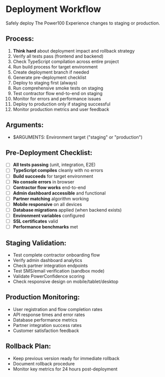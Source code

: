 # Deployment Workflow

Safely deploy The Power100 Experience changes to staging or production.

## Process:
1. **Think hard** about deployment impact and rollback strategy
2. Verify all tests pass (frontend and backend)
3. Check TypeScript compilation across entire project
4. Run build process for target environment
5. Create deployment branch if needed
6. Generate pre-deployment checklist
7. Deploy to staging first (always)
8. Run comprehensive smoke tests on staging
9. Test contractor flow end-to-end on staging
10. Monitor for errors and performance issues
11. Deploy to production only if staging successful
12. Monitor production metrics and user feedback

## Arguments:
- $ARGUMENTS: Environment target ("staging" or "production")

## Pre-Deployment Checklist:
- [ ] **All tests passing** (unit, integration, E2E)
- [ ] **TypeScript compiles** cleanly with no errors
- [ ] **Build succeeds** for target environment
- [ ] **No console errors** in browser
- [ ] **Contractor flow works** end-to-end
- [ ] **Admin dashboard accessible** and functional
- [ ] **Partner matching** algorithm working
- [ ] **Mobile responsive** on all devices
- [ ] **Database migrations** applied (when backend exists)
- [ ] **Environment variables** configured
- [ ] **SSL certificates** valid
- [ ] **Performance benchmarks** met

## Staging Validation:
- Test complete contractor onboarding flow
- Verify admin dashboard analytics
- Check partner integration endpoints
- Test SMS/email verification (sandbox mode)
- Validate PowerConfidence scoring
- Check responsive design on mobile/tablet/desktop

## Production Monitoring:
- User registration and flow completion rates
- API response times and error rates
- Database performance metrics
- Partner integration success rates
- Customer satisfaction feedback

## Rollback Plan:
- Keep previous version ready for immediate rollback
- Document rollback procedure
- Monitor key metrics for 24 hours post-deployment
